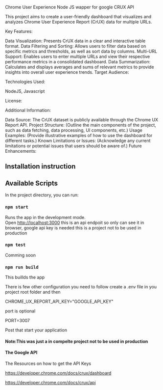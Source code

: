 Chrome User Experience Node JS wapper for google CRUX API

This project aims to create a user-friendly dashboard that visualizes and analyzes Chrome User Experience Report (CrUX) data for multiple URLs.

Key Features:

Data Visualization: Presents CrUX data in a clear and interactive table format.
Data Filtering and Sorting: Allows users to filter data based on specific metrics and thresholds, as well as sort data by columns.
Multi-URL Support: Enables users to enter multiple URLs and view their respective performance metrics in a consolidated dashboard.
Data Summarization: Calculates and displays averages and sums of relevant metrics to provide insights into overall user experience trends.
Target Audience:

Technologies Used:

NodeJS, Javascript 

License:


Additional Information:

Data Source: The CrUX dataset is publicly available through the Chrome UX Report API.
Project Structure: (Outline the main components of the project, such as data fetching, data processing, UI components, etc.)
Usage Examples: (Provide illustrative examples of how to use the dashboard for different tasks.)
Known Limitations or Issues: (Acknowledge any current limitations or potential issues that users should be aware of.)
Future Enhancements:


## Installation instruction

## Available Scripts

In the project directory, you can run:

### `npm start`

Runs the app in the development mode.\
Open [http://localhost:3000](http://localhost:3000) this is an api endpoit
so only can see it in browser, google api key is needed
this is a project not to be used in production

### `npm test`

Comming soon

### `npm run build`

This buillds the app

There is few other configuration you need to follow 
create a .env file in you project root folder and then 

CHROME_UX_REPORT_API_KEY="GOOGLE_API_KEY"

port is optional

PORT=3007

Post that start your application 

#### Note:This was just a in compelte project not to be used in production

#### The Google API 

The Resources on how to get the API Keys

https://developer.chrome.com/docs/crux/dashboard

https://developer.chrome.com/docs/crux/api
